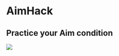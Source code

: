 # AimHack

## Practice your Aim condition

<img src="https://img.shields.io/badge/Firebase-FFCA28?style=flat-square&logo=firebase&logoColor=white"/>
